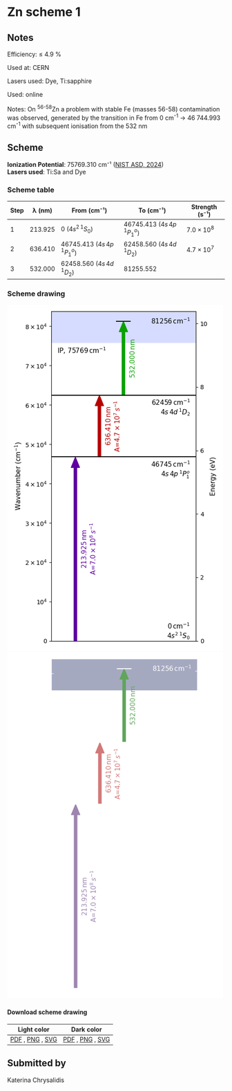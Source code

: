 # Zn scheme 1

## Notes

Efficiency: ≤ 4.9 %

Used at: CERN

Lasers used: Dye, Ti:sapphire

Used: online

Notes: On <sup>56-58</sup>Zn a problem with stable Fe (masses 56-58) contamination was observed, generated by the transition in Fe from 0 cm<sup>-1</sup> -> 46 744.993 cm<sup>-1</sup> with subsequent ionisation from the 532 nm





## Scheme

**Ionization Potential**: 75769.310 cm⁻¹ ([NIST ASD, 2024](https://www.nist.gov/pml/atomic-spectra-database))  
**Lasers used**: Ti:Sa and Dye

### Scheme table

| Step | λ (nm)  |          From (cm⁻¹)          |           To (cm⁻¹)           |   Strength (s⁻¹)    |
| ---- | ------- | ----------------------------- | ----------------------------- | ------------------- |
| 1    | 213.925 | 0 ($4s^2\,^1S_0$)             | 46745.413 ($4s\,4p\,^1P^o_1$) | $7.0 \times 10^{8}$ |
| 2    | 636.410 | 46745.413 ($4s\,4p\,^1P^o_1$) | 62458.560 ($4s\,4d\,^1D_2$)   | $4.7 \times 10^{7}$ |
| 3    | 532.000 | 62458.560 ($4s\,4d\,^1D_2$)   | 81255.552                     |                     |


### Scheme drawing

![zn scheme, light mode](zn-001/zn-001-light.png#only-light)
![zn scheme, dark mode](zn-001/zn-001-dark-web.png#only-dark)

#### Download scheme drawing

|                                            Light color                                            |                                           Dark color                                           |
| ------------------------------------------------------------------------------------------------- | ---------------------------------------------------------------------------------------------- |
| [PDF](zn-001/zn-001-light.pdf) , [PNG](zn-001/zn-001-light.png) , [SVG](zn-001/zn-001-light.svg)  | [PDF](zn-001/zn-001-dark.pdf) , [PNG](zn-001/zn-001-dark.png) , [SVG](zn-001/zn-001-dark.svg)  |


## Submitted by

Katerina Chrysalidis

